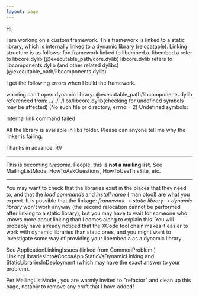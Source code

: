 ```yaml
---
layout: page
---
```


Hi,

I am working on a custom framework. This framework is linked to a static library, which is internally linked to a dynamic library (relocatable). Linking structure is as follows: 
foo.framework linked to libembed.a.
libembed.a refer to libcore.dylib (@executable_path/core.dylib)
libcore.dylib refers to libcomponents.dylib (and other related dylibs)(@executable_path/libcomponents.dylib)

I get the following errors when I build the framework.

warning can't open dynamic library: @executable_path/libcomponents.dylib referenced from: ../../../libs/libcore.dylib(checking for undefined symbols may be affected) (No such file or directory, errno = 2)
Undefined symbols:
<List of symbols>

Internal link command failed

All the library is available in libs folder.
Please can anyone tell me why the linker is failing.

Thanks in advance,
RV

----
This is becoming *tiresome*. People, this is **not a mailing list**. See MailingListMode, HowToAskQuestions, HowToUseThisSite, etc.

----
You may want to check that the libraries exist in the places that they need to, and that the *load commands* and *install name* (    man otool) are what you expect. It is possible that the linkage: *framework* -> *static library* -> *dynamic library* won't work anyway (the second relocation cannot be performed after linking to a static library), but you may have to wait for someone who knows more about linking than I comes along to explain this. You will probably have already noticed that the XCode tool chain makes it easier to work with dynamic libraries than static ones, and you might want to investigate some way of providing your     libembed.a as a dynamic library.

See ApplicationLinkingIssues (linked from CommonProblem ) LinkingLibrariesIntoACocoaApp StaticVsDynamicLinking and StaticLibrariesInDeployment (which may have the exact answer to your problem).

Per MailingListMode , you are warmly invited to "refactor" and clean up this page, notably to remove any cruft that I have added!
